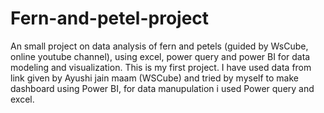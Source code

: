 # Fern-and-petel-project
An small project on data analysis of fern and petels (guided by WsCube, online youtube channel), using excel, power query and power BI for data modeling and visualization. This is my first project. I have used data from link given by Ayushi jain maam (WSCube) and tried by myself to make dashboard using Power BI, for data manupulation i used Power query and excel.
